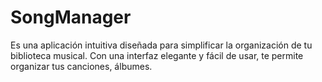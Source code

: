 # SongManager
Es una aplicación intuitiva diseñada para simplificar la organización de tu biblioteca musical. Con una interfaz elegante y fácil de usar, te permite organizar tus canciones, álbumes.
